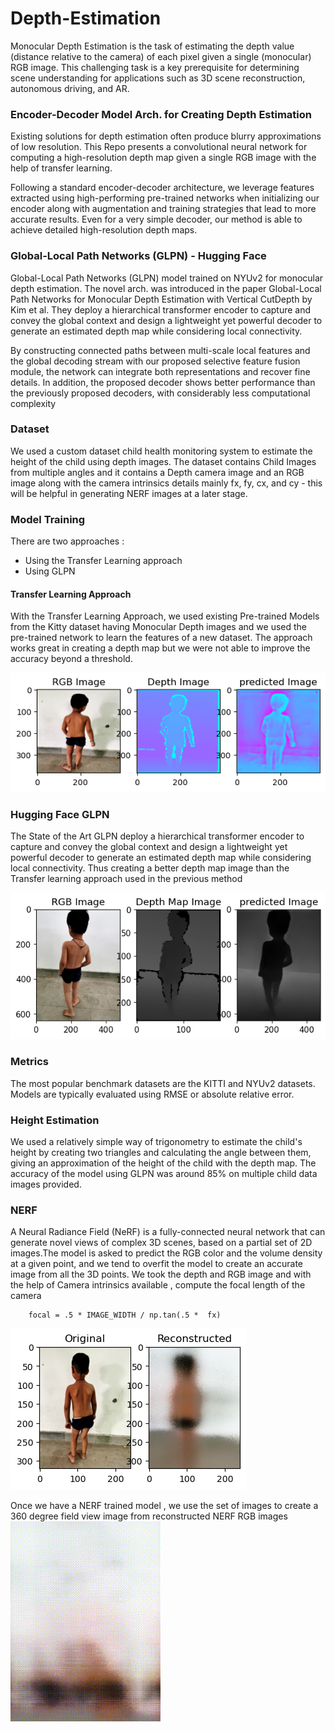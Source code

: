 # Depth-Estimation
Monocular Depth Estimation is the task of estimating the depth value (distance relative to the camera) of each pixel given a single (monocular) RGB image. This challenging task is a key prerequisite for determining scene understanding for applications such as 3D scene reconstruction, autonomous driving, and AR. 

### Encoder-Decoder Model Arch. for Creating Depth Estimation 
Existing solutions for depth estimation often produce blurry approximations of low resolution. This Repo presents a convolutional neural network for computing a high-resolution depth map given a single RGB image with the help of transfer learning. 

Following a standard encoder-decoder architecture, we leverage features extracted using high-performing pre-trained networks when initializing our encoder along with augmentation and training strategies that lead to more accurate results. Even for a very simple decoder, our method is able to achieve detailed high-resolution depth maps.


### Global-Local Path Networks (GLPN) - Hugging Face

Global-Local Path Networks (GLPN) model trained on NYUv2 for monocular depth estimation. The novel arch. was introduced in the paper Global-Local Path Networks for Monocular Depth Estimation with Vertical CutDepth by Kim et al. They deploy a hierarchical transformer encoder to capture and convey the global context and design a lightweight yet powerful decoder to generate an estimated depth map while considering local connectivity.

By constructing connected paths between multi-scale local features and the global decoding stream with our proposed selective feature fusion module, the network can integrate both representations and recover fine details. In addition, the proposed decoder shows better performance than the previously proposed decoders, with considerably less computational complexity


### Dataset
We used a custom dataset child health monitoring system to estimate the height of the child using depth images. The dataset contains Child Images from multiple angles and it contains a Depth camera image and an RGB image along with the camera intrinsics details mainly fx, fy, cx, and cy - this will be helpful in generating NERF images at a later stage. 


### Model Training 
There are two approaches : 

- Using the Transfer Learning approach 
- Using GLPN

#### Transfer Learning Approach 

With the Transfer Learning Approach, we used existing Pre-trained Models from the Kitty dataset having Monocular Depth images and we used the pre-trained network to learn the features of a new dataset. The approach works great in creating a depth map but we were not able to improve the accuracy beyond a threshold. 

![Image text](https://github.com/Samarth-991/Depth-Estimation/blob/main/output.png)

### Hugging Face GLPN

The State of the Art GLPN deploy a hierarchical transformer encoder to capture and convey the global context and design a lightweight yet powerful decoder to generate an estimated depth map while considering local connectivity. Thus creating a better depth map image than the Transfer learning approach used in the previous method 

![Image text](https://github.com/Samarth-991/Depth-Estimation/blob/main/depthmap_GLPN.png)
### Metrics
The most popular benchmark datasets are the KITTI and NYUv2 datasets. Models are typically evaluated using RMSE or absolute relative error.

### Height Estimation 
We used a relatively simple way of trigonometry to estimate the child's height by creating two triangles and calculating the angle between them, giving an approximation of the height of the child with the depth map.
The accuracy of the model using GLPN was around 85% on multiple child data images provided. 

### NERF 

A Neural Radiance Field (NeRF) is a fully-connected neural network that can generate novel views of complex 3D scenes, based on a partial set of 2D images.The model is asked to predict the RGB color and the volume density at a given point, and we tend to overfit the model to create an accurate image from all the 3D points. We took the depth and RGB image and with the help of Camera intrinsics available , compute the focal length of the camera 

```
    focal = .5 * IMAGE_WIDTH / np.tan(.5 *  fx)
```

![Image text](https://github.com/Samarth-991/Depth-Estimation/blob/main/NERF-Reconstructed.png)

Once we have a NERF trained model , we use the set of images to create a 360 degree field view image from reconstructed NERF RGB images 
![Image text](https://github.com/Samarth-991/Depth-Estimation/blob/main/NERF_video/Depth_rgb_video.gif)
